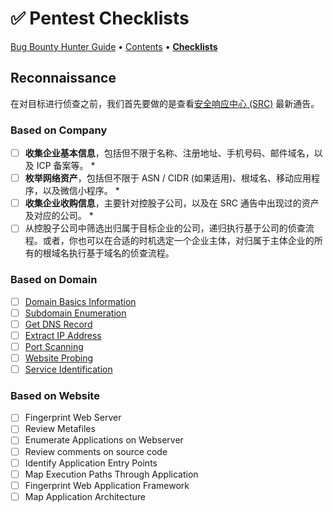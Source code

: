 # ✅ Pentest Checklists

[Bug Bounty Hunter Guide](../) • [Contents](table-of-contents.md) • [**Checklists**](pentest-checklists.md)

## Reconnaissance

在对目标进行侦查之前，我们首先要做的是查看[安全响应中心 (SRC)](../awesome-bugbounty/security-response-center.md) 最新通告。

### Based on Company

* [ ] **收集企业基本信息**，包括但不限于名称、注册地址、手机号码、邮件域名，以及 ICP 备案等。
  *
* [ ] **枚举网络资产**，包括但不限于 ASN / CIDR (如果适用)、根域名、移动应用程序，以及微信小程序。
  *
* [ ] **收集企业收购信息**，主要针对控股子公司，以及在 SRC 通告中出现过的资产及对应的公司。
  *
* [ ] 从控股子公司中筛选出归属于目标企业的公司，递归执行基于公司的侦查流程。或者，你也可以在合适的时机选定一个企业主体，对归属于主体企业的所有的根域名执行基于域名的侦查流程。

### Based on Domain

* [ ] [Domain Basics Information](../reconnaissance/domain-based.md#domain-basics-information)
* [ ] [Subdomain Enumeration](../reconnaissance/subdomain-enumeration.md)
* [ ] [Get DNS Record](../reconnaissance/domain-based.md#get-dns-record)
* [ ] [Extract IP Address](../reconnaissance/domain-based.md#extract-ip-address)
* [ ] [Port Scanning](../reconnaissance/domain-based.md#port-scanning)
* [ ] [Website Probing](../reconnaissance/domain-based.md#website-probing)
* [ ] [Service Identification](../reconnaissance/domain-based.md#service-identification)

### Based on Website

* [ ] Fingerprint Web Server
* [ ] Review Metafiles
* [ ] Enumerate Applications on Webserver
* [ ] Review comments on source code
* [ ] Identify Application Entry Points
* [ ] Map Execution Paths Through Application
* [ ] Fingerprint Web Application Framework
* [ ] Map Application Architecture
